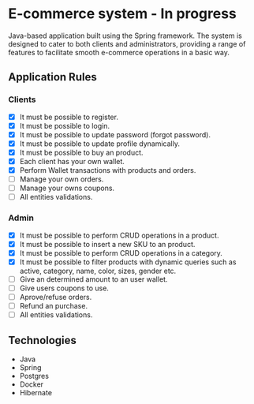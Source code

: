 # E-commerce system - In progress

Java-based application built using the Spring framework. The system is designed to cater to both clients and administrators, providing a range of features to facilitate smooth e-commerce operations in a basic way.

## Application Rules

### Clients

- [x] It must be possible to register.
- [x] It must be possible to login.
- [x] It must be possible to update password (forgot password).
- [x] It must be possible to update profile dynamically.
- [x] It must be possible to buy an product.
- [x] Each client has your own wallet.
- [x] Perform Wallet transactions with products and orders.
- [ ] Manage your own orders.
- [ ] Manage your owns coupons.
- [ ] All entities validations.

### Admin

- [x] It must be possible to perform CRUD operations in a product.
- [x] It must be possible to insert a new SKU to an product.
- [x] It must be possible to perform CRUD operations in a category.
- [x] It must be possible to filter products with dynamic queries such as active, category, name, color, sizes, gender etc.
- [ ] Give an determined amount to an user wallet.
- [ ] Give users coupons to use.
- [ ] Aprove/refuse orders.
- [ ] Refund an purchase.
- [ ] All entities validations.

## Technologies

- Java
- Spring
- Postgres
- Docker
- Hibernate